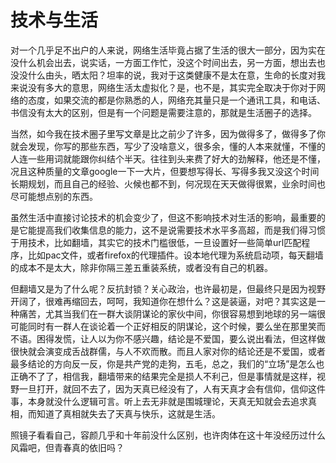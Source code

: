 # 技术与生活

对一个几乎足不出户的人来说，网络生活毕竟占据了生活的很大一部分，因为实在没什么机会出去，说实话，一方面工作忙，没这个时间出去，另一方面，想出去也没没什么由头，晒太阳？坦率的说，我对于这类健康不是太在意，生命的长度对我来说没有多大的意思，网络生活太虚拟化？是，也不是，其实完全取决于你对于网络的态度，如果交流的都是你熟悉的人，网络充其量只是一个通讯工具，和电话、书信没有太大的区别，但是有一个问题是需要注意的，那就是生活圈子的选择。

当然，如今我在技术圈子里写文章是比之前少了许多，因为做得多了，做得多了你就会发现，你写的那些东西，写少了没啥意义，很多余，懂的人本来就懂，不懂的人连一些用词就能跟你纠结个半天。往往到头来费了好大的劲解释，他还是不懂，况且这种质量的文章google一下一大片，但要想写得长、写得多我又没这个时间长期规划，而且自己的经验、火候也都不到，何况现在天天做得很累，业余时间也尽可能想点别的东西。

虽然生活中直接讨论技术的机会变少了，但这不影响技术对生活的影响，最重要的是它能提高我们收集信息的能力，这不是说需要技术水平多高超，而是我们得习惯于用技术，比如翻墙，其实它的技术门槛很低，一旦设置好一些简单url匹配程序，比如pac文件，或者firefox的代理插件。设本地代理为系统启动项，每天翻墙的成本不是太大，除非你隔三差五重装系统，或者没有自己的机器。

但翻墙又是为了什么呢？反抗封锁？关心政治，也许最初是，但最终只是因为视野开阔了，很难再缩回去，呵呵，我知道你在想什么？这是装逼，对吧？其实这是一种痛苦，尤其当我们在一群大谈阴谋论的家伙中间，你很容易想到地球的另一端很可能同时有一群人在谈论着一个正好相反的阴谋论，这个时候，要么坐在那里笑而不语。困得发慌，让人以为你不感兴趣，结论是不爱国，要么说出看法，但这样做很快就会演变成舌战群儒，与人不欢而散。而且人家对你的结论还是不爱国，或者最多结论的方向反一反，你是共产党的走狗，五毛，总之，我们的“立场”是怎么也正确不了了，相信我，翻墙带来的结果完全是损人不利己，但是事情就是这样，视野一旦打开，就回不去了，因为天真已经没有了，人有天真才会有信仰，信仰这件事，本身就没什么逻辑可言。听上去无非就是围城理论，天真无知就会去追求真相，而知道了真相就失去了天真与快乐，这就是生活。

照镜子看看自己，容颜几乎和十年前没什么区别，也许肉体在这十年没经历过什么风霜吧，但青春真的依旧吗？

